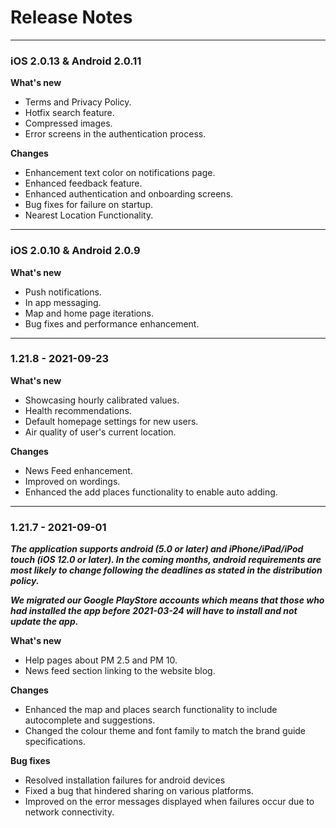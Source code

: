 # Release Notes

---

### iOS 2.0.13 & Android 2.0.11

**What's new**

- Terms and Privacy Policy.
- Hotfix search feature.
- Compressed images.
- Error screens in the authentication process.

**Changes**

- Enhancement text color on notifications page.
- Enhanced feedback feature.
- Enhanced authentication and onboarding screens.
- Bug fixes for failure on startup.
- Nearest Location Functionality.
---

### iOS 2.0.10 & Android 2.0.9

**What's new**

- Push notifications.
- In app messaging.
- Map and home page iterations.
- Bug fixes and performance enhancement.

---

### 1.21.8 - 2021-09-23

**What's new**

- Showcasing hourly calibrated values.
- Health recommendations.
- Default homepage settings for new users.
- Air quality of user's current location.

**Changes**

- News Feed enhancement.
- Improved on wordings.
- Enhanced the add places functionality to enable auto adding.

---

### 1.21.7 - 2021-09-01

**_The application supports android (5.0 or later) and iPhone/iPad/iPod touch (iOS 12.0 or later). In the coming months, android requirements are most likely to change following the deadlines as stated in the distribution policy._**

**_We migrated our Google PlayStore accounts which means that those who had installed the app before 2021-03-24 will have to install and not update the app._**

**What's new**

- Help pages about PM 2.5 and PM 10.
- News feed section linking to the website blog.

**Changes**

- Enhanced the map and places search functionality to include autocomplete and suggestions.
- Changed the colour theme and font family to match the brand guide specifications.

**Bug fixes**

- Resolved installation failures for android devices
- Fixed a bug that hindered sharing on various platforms.
- Improved on the error messages displayed when failures occur due to network connectivity.

